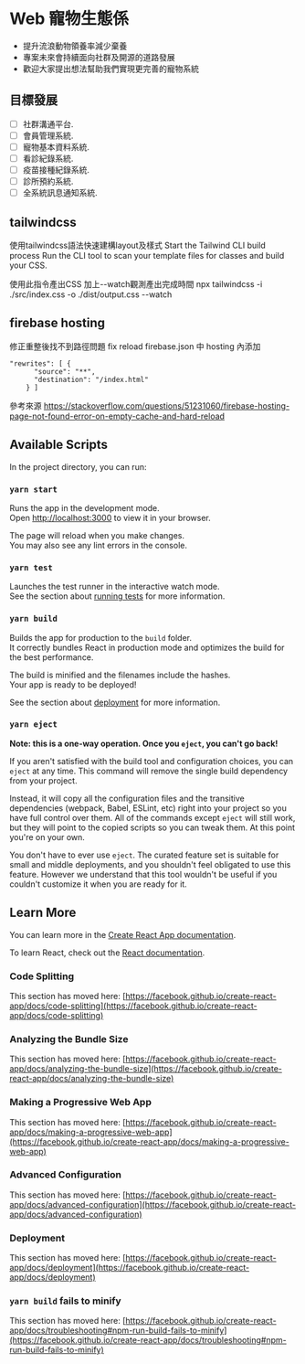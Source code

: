 # Web 寵物生態係

- 提升流浪動物領養率減少棄養
- 專案未來會持續面向社群及開源的道路發展
- 歡迎大家提出想法幫助我們實現更完善的寵物系統

## 目標發展

- [ ] 社群溝通平台.
- [ ] 會員管理系統.
- [ ] 寵物基本資料系統.
- [ ] 看診紀錄系統.
- [ ] 疫苗接種紀錄系統.
- [ ] 診所預約系統.
- [ ] 全系統訊息通知系統.

## tailwindcss
使用tailwindcss語法快速建構layout及樣式
Start the Tailwind CLI build process
Run the CLI tool to scan your template files for classes and build your CSS.

使用此指令產出CSS 加上--watch觀測產出完成時間
npx tailwindcss -i ./src/index.css -o ./dist/output.css --watch

## firebase hosting
修正重整後找不到路徑問題
fix reload
firebase.json 中 hosting 內添加

```
"rewrites": [ {
      "source": "**",
      "destination": "/index.html"
    } ]
```
參考來源
https://stackoverflow.com/questions/51231060/firebase-hosting-page-not-found-error-on-empty-cache-and-hard-reload

## Available Scripts

In the project directory, you can run:

### `yarn start`

Runs the app in the development mode.\
Open [http://localhost:3000](http://localhost:3000) to view it in your browser.

The page will reload when you make changes.\
You may also see any lint errors in the console.

### `yarn test`

Launches the test runner in the interactive watch mode.\
See the section about [running tests](https://facebook.github.io/create-react-app/docs/running-tests) for more information.

### `yarn build`

Builds the app for production to the `build` folder.\
It correctly bundles React in production mode and optimizes the build for the best performance.

The build is minified and the filenames include the hashes.\
Your app is ready to be deployed!

See the section about [deployment](https://facebook.github.io/create-react-app/docs/deployment) for more information.

### `yarn eject`

**Note: this is a one-way operation. Once you `eject`, you can't go back!**

If you aren't satisfied with the build tool and configuration choices, you can `eject` at any time. This command will remove the single build dependency from your project.

Instead, it will copy all the configuration files and the transitive dependencies (webpack, Babel, ESLint, etc) right into your project so you have full control over them. All of the commands except `eject` will still work, but they will point to the copied scripts so you can tweak them. At this point you're on your own.

You don't have to ever use `eject`. The curated feature set is suitable for small and middle deployments, and you shouldn't feel obligated to use this feature. However we understand that this tool wouldn't be useful if you couldn't customize it when you are ready for it.

## Learn More

You can learn more in the [Create React App documentation](https://facebook.github.io/create-react-app/docs/getting-started).

To learn React, check out the [React documentation](https://reactjs.org/).

### Code Splitting

This section has moved here: [https://facebook.github.io/create-react-app/docs/code-splitting](https://facebook.github.io/create-react-app/docs/code-splitting)

### Analyzing the Bundle Size

This section has moved here: [https://facebook.github.io/create-react-app/docs/analyzing-the-bundle-size](https://facebook.github.io/create-react-app/docs/analyzing-the-bundle-size)

### Making a Progressive Web App

This section has moved here: [https://facebook.github.io/create-react-app/docs/making-a-progressive-web-app](https://facebook.github.io/create-react-app/docs/making-a-progressive-web-app)

### Advanced Configuration

This section has moved here: [https://facebook.github.io/create-react-app/docs/advanced-configuration](https://facebook.github.io/create-react-app/docs/advanced-configuration)

### Deployment

This section has moved here: [https://facebook.github.io/create-react-app/docs/deployment](https://facebook.github.io/create-react-app/docs/deployment)

### `yarn build` fails to minify

This section has moved here: [https://facebook.github.io/create-react-app/docs/troubleshooting#npm-run-build-fails-to-minify](https://facebook.github.io/create-react-app/docs/troubleshooting#npm-run-build-fails-to-minify)

